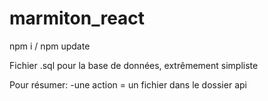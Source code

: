 # marmiton_react

npm i / npm update

Fichier .sql pour la base de données, extrêmement simpliste

Pour résumer: 
-une action = un fichier dans le dossier api
